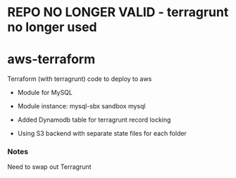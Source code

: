 # REPO NO LONGER VALID - terragrunt no longer used 
# aws-terraform
Terraform (with terragrunt) code to deploy to aws

* Module for MySQL
* Module instance: mysql-sbx  sandbox mysql 

* Added Dynamodb table for terragrunt record locking
* Using S3 backend with separate state files for each folder

### Notes
Need to swap out Terragrunt
